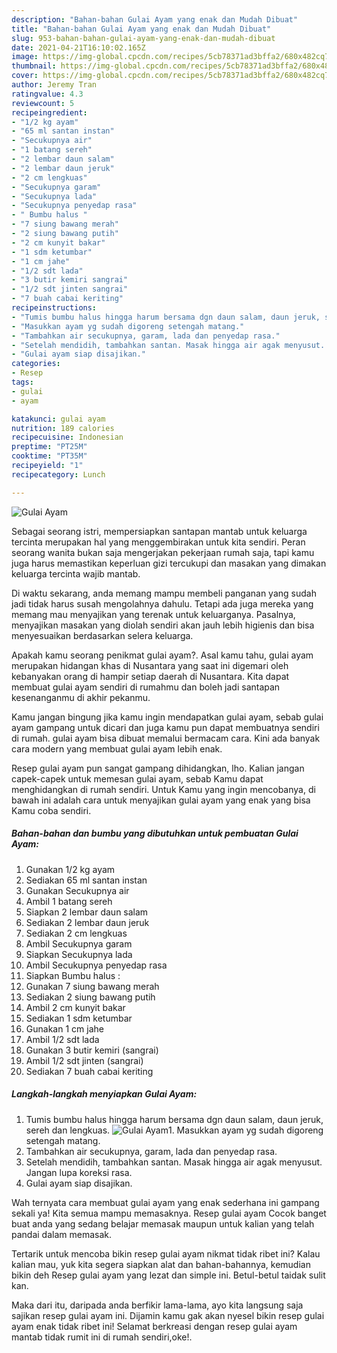```yaml
---
description: "Bahan-bahan Gulai Ayam yang enak dan Mudah Dibuat"
title: "Bahan-bahan Gulai Ayam yang enak dan Mudah Dibuat"
slug: 953-bahan-bahan-gulai-ayam-yang-enak-dan-mudah-dibuat
date: 2021-04-21T16:10:02.165Z
image: https://img-global.cpcdn.com/recipes/5cb78371ad3bffa2/680x482cq70/gulai-ayam-foto-resep-utama.jpg
thumbnail: https://img-global.cpcdn.com/recipes/5cb78371ad3bffa2/680x482cq70/gulai-ayam-foto-resep-utama.jpg
cover: https://img-global.cpcdn.com/recipes/5cb78371ad3bffa2/680x482cq70/gulai-ayam-foto-resep-utama.jpg
author: Jeremy Tran
ratingvalue: 4.3
reviewcount: 5
recipeingredient:
- "1/2 kg ayam"
- "65 ml santan instan"
- "Secukupnya air"
- "1 batang sereh"
- "2 lembar daun salam"
- "2 lembar daun jeruk"
- "2 cm lengkuas"
- "Secukupnya garam"
- "Secukupnya lada"
- "Secukupnya penyedap rasa"
- " Bumbu halus "
- "7 siung bawang merah"
- "2 siung bawang putih"
- "2 cm kunyit bakar"
- "1 sdm ketumbar"
- "1 cm jahe"
- "1/2 sdt lada"
- "3 butir kemiri sangrai"
- "1/2 sdt jinten sangrai"
- "7 buah cabai keriting"
recipeinstructions:
- "Tumis bumbu halus hingga harum bersama dgn daun salam, daun jeruk, sereh dan lengkuas."
- "Masukkan ayam yg sudah digoreng setengah matang."
- "Tambahkan air secukupnya, garam, lada dan penyedap rasa."
- "Setelah mendidih, tambahkan santan. Masak hingga air agak menyusut. Jangan lupa koreksi rasa."
- "Gulai ayam siap disajikan."
categories:
- Resep
tags:
- gulai
- ayam

katakunci: gulai ayam 
nutrition: 189 calories
recipecuisine: Indonesian
preptime: "PT25M"
cooktime: "PT35M"
recipeyield: "1"
recipecategory: Lunch

---
```



![Gulai Ayam](https://img-global.cpcdn.com/recipes/5cb78371ad3bffa2/680x482cq70/gulai-ayam-foto-resep-utama.jpg)

Sebagai seorang istri, mempersiapkan santapan mantab untuk keluarga tercinta merupakan hal yang menggembirakan untuk kita sendiri. Peran seorang  wanita bukan saja mengerjakan pekerjaan rumah saja, tapi kamu juga harus memastikan keperluan gizi tercukupi dan masakan yang dimakan keluarga tercinta wajib mantab.

Di waktu  sekarang, anda memang mampu membeli panganan yang sudah jadi tidak harus susah mengolahnya dahulu. Tetapi ada juga mereka yang memang mau menyajikan yang terenak untuk keluarganya. Pasalnya, menyajikan masakan yang diolah sendiri akan jauh lebih higienis dan bisa menyesuaikan berdasarkan selera keluarga. 



Apakah kamu seorang penikmat gulai ayam?. Asal kamu tahu, gulai ayam merupakan hidangan khas di Nusantara yang saat ini digemari oleh kebanyakan orang di hampir setiap daerah di Nusantara. Kita dapat membuat gulai ayam sendiri di rumahmu dan boleh jadi santapan kesenanganmu di akhir pekanmu.

Kamu jangan bingung jika kamu ingin mendapatkan gulai ayam, sebab gulai ayam gampang untuk dicari dan juga kamu pun dapat membuatnya sendiri di rumah. gulai ayam bisa dibuat memalui bermacam cara. Kini ada banyak cara modern yang membuat gulai ayam lebih enak.

Resep gulai ayam pun sangat gampang dihidangkan, lho. Kalian jangan capek-capek untuk memesan gulai ayam, sebab Kamu dapat menghidangkan di rumah sendiri. Untuk Kamu yang ingin mencobanya, di bawah ini adalah cara untuk menyajikan gulai ayam yang enak yang bisa Kamu coba sendiri.

<!--inarticleads1-->

##### Bahan-bahan dan bumbu yang dibutuhkan untuk pembuatan Gulai Ayam:

1. Gunakan 1/2 kg ayam
1. Sediakan 65 ml santan instan
1. Gunakan Secukupnya air
1. Ambil 1 batang sereh
1. Siapkan 2 lembar daun salam
1. Sediakan 2 lembar daun jeruk
1. Sediakan 2 cm lengkuas
1. Ambil Secukupnya garam
1. Siapkan Secukupnya lada
1. Ambil Secukupnya penyedap rasa
1. Siapkan  Bumbu halus :
1. Gunakan 7 siung bawang merah
1. Sediakan 2 siung bawang putih
1. Ambil 2 cm kunyit bakar
1. Sediakan 1 sdm ketumbar
1. Gunakan 1 cm jahe
1. Ambil 1/2 sdt lada
1. Gunakan 3 butir kemiri (sangrai)
1. Ambil 1/2 sdt jinten (sangrai)
1. Sediakan 7 buah cabai keriting




<!--inarticleads2-->

##### Langkah-langkah menyiapkan Gulai Ayam:

1. Tumis bumbu halus hingga harum bersama dgn daun salam, daun jeruk, sereh dan lengkuas.
<img src="https://img-global.cpcdn.com/steps/90ec7b0796e8a73c/160x128cq70/gulai-ayam-langkah-memasak-1-foto.jpg" alt="Gulai Ayam">1. Masukkan ayam yg sudah digoreng setengah matang.
1. Tambahkan air secukupnya, garam, lada dan penyedap rasa.
1. Setelah mendidih, tambahkan santan. Masak hingga air agak menyusut. Jangan lupa koreksi rasa.
1. Gulai ayam siap disajikan.




Wah ternyata cara membuat gulai ayam yang enak sederhana ini gampang sekali ya! Kita semua mampu memasaknya. Resep gulai ayam Cocok banget buat anda yang sedang belajar memasak maupun untuk kalian yang telah pandai dalam memasak.

Tertarik untuk mencoba bikin resep gulai ayam nikmat tidak ribet ini? Kalau kalian mau, yuk kita segera siapkan alat dan bahan-bahannya, kemudian bikin deh Resep gulai ayam yang lezat dan simple ini. Betul-betul taidak sulit kan. 

Maka dari itu, daripada anda berfikir lama-lama, ayo kita langsung saja sajikan resep gulai ayam ini. Dijamin kamu gak akan nyesel bikin resep gulai ayam enak tidak ribet ini! Selamat berkreasi dengan resep gulai ayam mantab tidak rumit ini di rumah sendiri,oke!.

